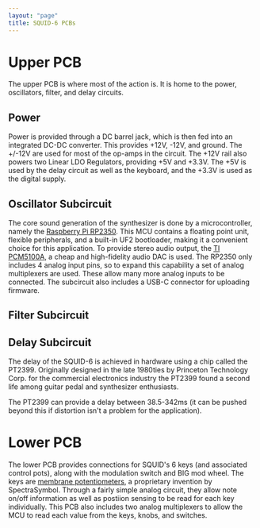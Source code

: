 ```yaml
---
layout: "page"
title: SQUID-6 PCBs
---
```


# Upper PCB

The upper PCB is where most of the action is. It is home to the power, oscillators, filter, and delay circuits.

## Power 

Power is provided through a DC barrel jack, which is then fed into an integrated DC-DC converter. This provides +12V, -12V, and ground. The +/-12V are used for most of the op-amps in the circuit. The +12V rail also powers two Linear LDO Regulators, providing +5V and +3.3V. The +5V is used by the delay circuit as well as the keyboard, and the +3.3V is used as the digital supply.

## Oscillator Subcircuit 

The core sound generation of the synthesizer is done by a microcontroller, namely the [Raspberry Pi RP2350](https://www.raspberrypi.com/products/rp2350/). This MCU contains a floating point unit, flexible peripherals, and a built-in UF2 bootloader, making it a convenient choice for this application. To provide stereo audio output, the [TI PCM5100A](https://www.ti.com/product/PCM5100A), a cheap and high-fidelity audio DAC is used. The RP2350 only includes 4 analog input pins, so to expand this capability a set of analog multiplexers are used. These allow many more analog inputs to be connected. The subcircuit also includes a USB-C connector for uploading firmware.

## Filter Subcircuit 

## Delay Subcircuit 

The delay of the SQUID-6 is achieved in hardware using a chip called the PT2399. Originally designed in the late 1980ties by Princeton Technology Corp. for the commercial electronics industry the PT2399 found a second life among guitar pedal and synthesizer enthusiasts.

The PT2399 can provide a delay between 38.5-342ms (it can be pushed beyond this if distortion isn't a problem for the application). 


# Lower PCB

The lower PCB provides connections for SQUID's 6 keys (and associated control pots), along with the modulation switch and BIG mod wheel. The keys are [membrane potentiometers](https://www.spectrasymbol.com/linear-position-sensors/soft-membrane-linear-pots-softpot), a proprietary invention by SpectraSymbol. Through a fairly simple analog circuit, they allow note on/off information as well as postiion sensing to be read for each key individually. This PCB also includes two analog multiplexers to allow the MCU to read each value from the keys, knobs, and switches.

